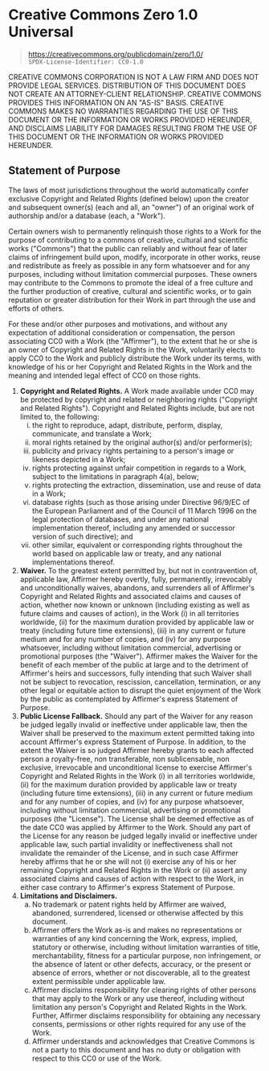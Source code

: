<!-- SPDX-License-Identifier: CC0-1.0 -->
# Creative Commons Zero 1.0 Universal
> <https://creativecommons.org/publicdomain/zero/1.0/>  
> `SPDX-License-Identifier: CC0-1.0`

CREATIVE COMMONS CORPORATION IS NOT A LAW FIRM AND DOES NOT PROVIDE LEGAL SERVICES. DISTRIBUTION OF THIS DOCUMENT DOES NOT CREATE AN ATTORNEY-CLIENT RELATIONSHIP. CREATIVE COMMONS PROVIDES THIS INFORMATION ON AN "AS-IS" BASIS. CREATIVE COMMONS MAKES NO WARRANTIES REGARDING THE USE OF THIS DOCUMENT OR THE INFORMATION OR WORKS PROVIDED HEREUNDER, AND DISCLAIMS LIABILITY FOR DAMAGES RESULTING FROM THE USE OF THIS DOCUMENT OR THE INFORMATION OR WORKS PROVIDED HEREUNDER.

## Statement of Purpose

The laws of most jurisdictions throughout the world automatically confer exclusive Copyright and Related Rights (defined below) upon the creator and subsequent owner(s) (each and all, an "owner") of an original work of authorship and/or a database (each, a "Work").

Certain owners wish to permanently relinquish those rights to a Work for the purpose of contributing to a commons of creative, cultural and scientific works ("Commons") that the public can reliably and without fear of later claims of infringement build upon, modify, incorporate in other works, reuse and redistribute as freely as possible in any form whatsoever and for any purposes, including without limitation commercial purposes. These owners may contribute to the Commons to promote the ideal of a free culture and the further production of creative, cultural and scientific works, or to gain reputation or greater distribution for their Work in part through the use and efforts of others.

For these and/or other purposes and motivations, and without any expectation of additional consideration or compensation, the person associating CC0 with a Work (the "Affirmer"), to the extent that he or she is an owner of Copyright and Related Rights in the Work, voluntarily elects to apply CC0 to the Work and publicly distribute the Work under its terms, with knowledge of his or her Copyright and Related Rights in the Work and the meaning and intended legal effect of CC0 on those rights.

<ol style="list-style-type:decimal;">
  <li id="1" style="list-style-type:'1. ';">
  <strong>Copyright and Related Rights.</strong> A Work made available under CC0 may be protected by copyright and related or neighboring rights ("Copyright and Related Rights"). Copyright and Related Rights include, but are not limited to, the following:
  <ol style="list-style-type:lower-roman;">
    <li id="1(i)" style="list-style-type:'i. ';">
    the right to reproduce, adapt, distribute, perform, display, communicate, and translate a Work;</li>
    <li id="1(ii)" style="list-style-type:'ii. ';">
    moral rights retained by the original author(s) and/or performer(s);</li>
    <li id="1(iii)" style="list-style-type:'iii. ';">
    publicity and privacy rights pertaining to a person's image or likeness depicted in a Work;</li>
    <li id="1(iv)" style="list-style-type:'iv. ';">
    rights protecting against unfair competition in regards to a Work, subject to the limitations in paragraph 4(a), below;</li>
    <li id="1(v)" style="list-style-type:'v. ';">
    rights protecting the extraction, dissemination, use and reuse of data in a Work;</li>
    <li id="1(vi)" style="list-style-type:'vi. ';">
    database rights (such as those arising under Directive 96/9/EC of the European Parliament and of the Council of 11 March 1996 on the legal protection of databases, and under any national implementation thereof, including any amended or successor version of such directive); and</li>
    <li id="1(vii)" style="list-style-type:'vii. ';">
    other similar, equivalent or corresponding rights throughout the world based on applicable law or treaty, and any national implementations thereof.</li>
  </ol>

  <li id="2" style="list-style-type:'2. ';">
  <strong>Waiver.</strong> To the greatest extent permitted by, but not in contravention of, applicable law, Affirmer hereby overtly, fully, permanently, irrevocably and unconditionally waives, abandons, and surrenders all of Affirmer's Copyright and Related Rights and associated claims and causes of action, whether now known or unknown (including existing as well as future claims and causes of action), in the Work (i) in all territories worldwide, (ii) for the maximum duration provided by applicable law or treaty (including future time extensions), (iii) in any current or future medium and for any number of copies, and (iv) for any purpose whatsoever, including without limitation commercial, advertising or promotional purposes (the "Waiver"). Affirmer makes the Waiver for the benefit of each member of the public at large and to the detriment of Affirmer's heirs and successors, fully intending that such Waiver shall not be subject to revocation, rescission, cancellation, termination, or any other legal or equitable action to disrupt the quiet enjoyment of the Work by the public as contemplated by Affirmer's express Statement of Purpose.</li>

  <li id="3" style="list-style-type:'3. ';">
  <strong>Public License Fallback.</strong> Should any part of the Waiver for any reason be judged legally invalid or ineffective under applicable law, then the Waiver shall be preserved to the maximum extent permitted taking into account Affirmer's express Statement of Purpose. In addition, to the extent the Waiver is so judged Affirmer hereby grants to each affected person a royalty-free, non transferable, non sublicensable, non exclusive, irrevocable and unconditional license to exercise Affirmer's Copyright and Related Rights in the Work (i) in all territories worldwide, (ii) for the maximum duration provided by applicable law or treaty (including future time extensions), (iii) in any current or future medium and for any number of copies, and (iv) for any purpose whatsoever, including without limitation commercial, advertising or promotional purposes (the "License"). The License shall be deemed effective as of the date CC0 was applied by Affirmer to the Work. Should any part of the License for any reason be judged legally invalid or ineffective under applicable law, such partial invalidity or ineffectiveness shall not invalidate the remainder of the License, and in such case Affirmer hereby affirms that he or she will not (i) exercise any of his or her remaining Copyright and Related Rights in the Work or (ii) assert any associated claims and causes of action with respect to the Work, in either case contrary to Affirmer's express Statement of Purpose.</li>

  <li id="4" style="list-style-type:'4. ';">
  <strong>Limitations and Disclaimers.</strong>
  <ol style="list-style-type=lower-latin;">
    <li id="4(a)" style="list-style-type:'a. ';">
    No trademark or patent rights held by Affirmer are waived, abandoned, surrendered, licensed or otherwise affected by this document.</li>
    <li id="4(b)" style="list-style-type:'b. ';">
    Affirmer offers the Work as-is and makes no representations or warranties of any kind concerning the Work, express, implied, statutory or otherwise, including without limitation warranties of title, merchantability, fitness for a particular purpose, non infringement, or the absence of latent or other defects, accuracy, or the present or absence of errors, whether or not discoverable, all to the greatest extent permissible under applicable law.</li>
    <li id="4(c)" style="list-style-type:'c. ';">
    Affirmer disclaims responsibility for clearing rights of other persons that may apply to the Work or any use thereof, including without limitation any person's Copyright and Related Rights in the Work. Further, Affirmer disclaims responsibility for obtaining any necessary consents, permissions or other rights required for any use of the Work.</li>
    <li id="4(d)" style="list-style-type:'d. ';">
    Affirmer understands and acknowledges that Creative Commons is not a party to this document and has no duty or obligation with respect to this CC0 or use of the Work.</li>
  </ol></li>
</ol>
